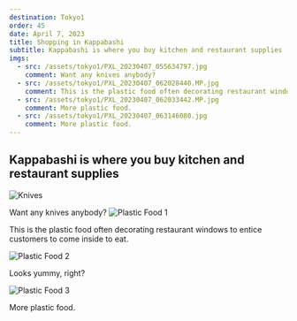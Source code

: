 ```yaml
---
destination: Tokyo1
order: 45
date: April 7, 2023
title: Shopping in Kappabashi
subtitle: Kappabashi is where you buy kitchen and restaurant supplies 
imgs: 
  - src: /assets/tokyo1/PXL_20230407_055634797.jpg
    comment: Want any knives anybody?
  - src: /assets/tokyo1/PXL_20230407_062028440.MP.jpg
    comment: This is the plastic food often decorating restaurant windows to entice customers to come inside to eat.
  - src: /assets/tokyo1/PXL_20230407_062033442.MP.jpg
    comment: More plastic food.
  - src: /assets/tokyo1/PXL_20230407_063146080.jpg
    comment: More plastic food.
---
```


## Kappabashi is where you buy kitchen and restaurant supplies 

![Knives](/assets/tokyo1/PXL_20230407_055634797.jpg)

Want any knives anybody?
![Plastic Food 1](/assets/tokyo1/PXL_20230407_062028440.MP.jpg)

This is the plastic food often decorating restaurant windows to entice customers to come inside to eat.

![Plastic Food 2](/assets/tokyo1/PXL_20230407_062033442.MP.jpg)

Looks yummy, right?

![Plastic Food 3](/assets/tokyo1/PXL_20230407_063146080.jpg)

More plastic food.
